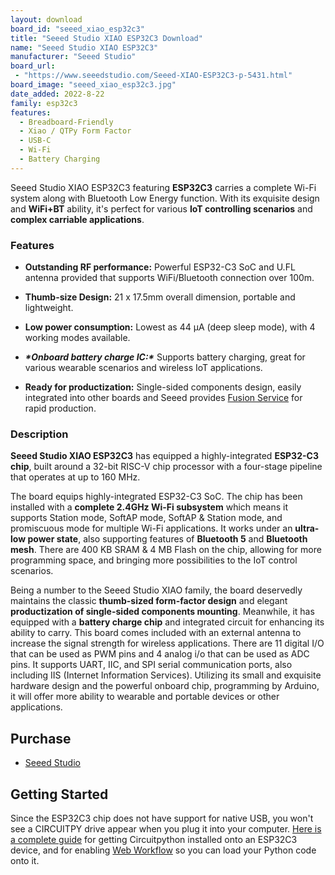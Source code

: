 ```yaml
---
layout: download
board_id: "seeed_xiao_esp32c3"
title: "Seeed Studio XIAO ESP32C3 Download"
name: "Seeed Studio XIAO ESP32C3"
manufacturer: "Seeed Studio"
board_url:
 - "https://www.seeedstudio.com/Seeed-XIAO-ESP32C3-p-5431.html"
board_image: "seeed_xiao_esp32c3.jpg"
date_added: 2022-8-22
family: esp32c3
features:
  - Breadboard-Friendly
  - Xiao / QTPy Form Factor
  - USB-C
  - Wi-Fi
  - Battery Charging
---
```


Seeed Studio XIAO ESP32C3 featuring **ESP32C3** carries a complete Wi-Fi system along with Bluetooth Low Energy function. With its exquisite design and **WiFi+BT** ability, it's perfect for various **IoT controlling scenarios** and **complex carriable applications**.

### Features

  - **Outstanding RF performance:** Powerful ESP32-C3 SoC and U.FL antenna provided that supports WiFi/Bluetooth connection over 100m.

  - **Thumb-size Design:** 21 x 17.5mm overall dimension, portable and lightweight.

  - **Low power consumption:** Lowest as 44 μA (deep sleep mode), with 4 working modes available.

  - ***\*Onboard battery charge IC:\**** Supports battery charging, great for various wearable scenarios and wireless IoT applications.

  - **Ready for productization:** Single-sided components design, easily integrated into other boards and Seeed provides [Fusion Service](https://www.seeedstudio.com/fusion.html) for rapid production.

### Description

**Seeed Studio XIAO ESP32C3** has equipped a highly-integrated **ESP32-C3 chip**, built around a 32-bit RISC-V chip processor with a four-stage pipeline that operates at up to 160 MHz.

The board equips highly-integrated ESP32-C3 SoC. The chip has been installed with a **complete 2.4GHz Wi-Fi subsystem** which means it supports Station mode, SoftAP mode, SoftAP & Station mode, and promiscuous mode for multiple Wi-Fi applications. It works under an **ultra-low power state**, also supporting features of **Bluetooth 5** and **Bluetooth mesh**. There are 400 KB SRAM & 4 MB Flash on the chip, allowing for more programming space, and bringing more possibilities to the IoT control scenarios.

Being a number to the Seeed Studio XIAO family, the board deservedly maintains the classic **thumb-sized form-factor design** and elegant **productization of single-sided components mounting**. Meanwhile, it has equipped with a **battery charge chip** and integrated circuit for enhancing its ability to carry. This board comes included with an external antenna to increase the signal strength for wireless applications. There are 11 digital I/O that can be used as PWM pins and 4 analog i/o that can be used as ADC pins. It supports UART, IIC, and SPI serial communication ports, also including IIS (Internet Information Services). Utilizing its small and exquisite hardware design and the powerful onboard chip, programming by Arduino, it will offer more ability to wearable and portable devices or other applications.

## Purchase
* [Seeed Studio](https://www.seeedstudio.com/Seeed-XIAO-ESP32C3-p-5431.html)

## Getting Started
Since the ESP32C3 chip does not have support for native USB, you won't see a CIRCUITPY drive appear when you plug it into your computer. [Here is a complete guide](https://learn.adafruit.com/circuitpython-with-esp32-quick-start/overview) for getting Circuitpython installed onto an ESP32C3 device, and for enabling [Web Workflow](https://docs.circuitpython.org/en/latest/docs/workflows.html#web) so you can load your Python code onto it.

